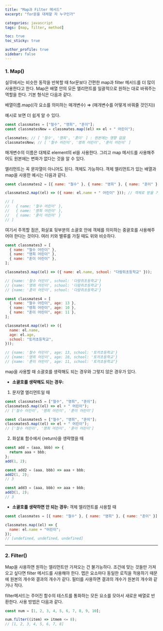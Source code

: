 ```yaml
---
title: "Map과 Filter 메서드"
excerpt: "for문을 대체할 자 누구인가"

categories: javascript
tags: [map, filter, method]

toc: true
toc_sticky: true

author_profile: true
sidebar: false
---
```


### 1. Map()

실무에서는 비슷한 동작을 반복할 때 for문보다 간편한 map과 filter 메서드를 더 많이 사용한다고 한다. Map은 배열 안의 모든 엘리먼트를 일괄적으로 원하는 대로 바꿔주는 역할을 한다. 기본 형식은 다음과 같다.

배열이름.map((각 요소를 의미하는 매개변수) => (매개변수를 어떻게 바꿔줄 것인지))

예시로 보면 더 쉽게 알 수 있다.

```javascript
const classmates = ["철수", "영희", "훈이"];
const classmatesNew = classmates.map((el) => el + " 어린이");

classmates; // [ '철수', '영희', '훈이' ] : 원본에는 영향 없음
classmatesNew; // [ '철수 어린이', '영희 어린이', '훈이 어린이' ]
```

매개변수의 이름은 대체로 element의 el을 사용한다. 그리고 map 메서드를 사용해주어도 원본에는 변화가 없다는 것을 알 수 있다.

엘리먼트는 꼭 문자열이 아니어도 된다. 객체도 가능하다. 객체 엘리먼트가 있는 배열과 map을 사용한 예시는 다음과 같다.

```javascript
const classmates2 = [{ name: "철수" }, { name: "영희" }, { name: "훈이" }];

classmates2.map((el) => ({ name: el.name + " 어린이" })); // 객체로 받을 거니까 ()안에 {}

// [
//   { name: '철수 어린이' },
//   { name: '영희 어린이' },
//   { name: '훈이 어린이' }
// ]
```

여기서 주목할 점은, 화살표 뒷부분의 소괄호 안에 객체를 의미하는 중괄호를 사용해주어야 한다는 것이다. 여러 키와 밸류를 가질 때도 위와 비슷하다.

```javascript
const classmates3 = [
  { name: "철수 어린이" },
  { name: "영희 어린이" },
  { name: "훈이 어린이" },
];

classmates3.map((el) => ({ name: el.name, school: "다람쥐초등학교" }));

// {name: '철수 어린이', school: '다람쥐초등학교'}
// {name: '영희 어린이', school: '다람쥐초등학교'}
// {name: '훈이 어린이', school: '다람쥐초등학교'}
```

```javascript
const classmates4 = [
  { name: "철수 어린이", age: 13 },
  { name: "영희 어린이", age: 10 },
  { name: "훈이 어린이", age: 11 },
];

classmates4.map((el) => ({
  name: el.name,
  age: el.age,
  school: "토끼초등학교",
}));

// {name: '철수 어린이', age: 13, school: '토끼초등학교'}
// {name: '영희 어린이', age: 10, school: '토끼초등학교'}
// {name: '훈이 어린이', age: 11, school: '토끼초등학교’}
```

map을 사용할 때 소괄호를 생략해도 되는 경우와 그렇지 않은 경우가 있다.

- **소괄호를 생략해도 되는 경우:**

1. 문자열 엘리먼트일 때

```javascript
const classmates5 = ["철수", "영희", "훈이"];
classmates5.map((el) => el + " 어린이");
// ['철수 어린이', '영희 어린이', '훈이 어린이']
```

```javascript
const classmates5 = ["철수", "영희", "훈이"];
classmates5.map((el) => el + " 어린이");
// ['철수 어린이', '영희 어린이', '훈이 어린이']
```

2. 화살표 함수에서 {return}을 생략했을 때

```javascript
const add = (aaa, bbb) => {
  return aaa + bbb;
};
add(1, 2);

const add2 = (aaa, bbb) => aaa + bbb;
add2(1, 2);
// 3

const add3 = (aaa, bbb) => aaa + bbb;
add3(1, 2);
// 3
```

- **소괄호를 생략하면 안 되는 경우:** 객체 엘리먼트를 사용할 때

```javascript
const classmates = [{ name: "철수" }, { name: "영희" }, { name: "훈이" }];

classmates.map((el) => {
  name: el.name + "어린이";
});
// [undefined, undefined, undefined]
```

---

### 2. Filter()

Map을 사용하면 원하는 엘리먼트만 가져오는 건 불가능하다. 조건에 맞는 것들만 가져오고 싶다면 filter 메서드를 사용해야 한다. 맵은 요소마다 동일한 로직을 적용하기 때문에 원본의 개수와 결과의 개수가 같다. 필터를 사용하면 결과의 개수가 원본의 개수와 같거나 적다.

filter메서드는 주어진 함수의 테스트를 통화하는 모든 요소를 모아서 새로운 배열로 반환한다. 사용 방법은 다음과 같다.

```javascript
const num = [1, 2, 3, 4, 5, 6, 7, 8, 9, 10];

num.filter((item) => itmem <= 8);
// [1, 2, 3, 4, 5, 6, 7, 8]
```
